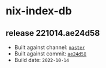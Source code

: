 # nix-index-db
## release 221014.ae24d58
- Built against channel: [`master`](https://github.com/nixos/nixpkgs/tree/master)
- Built against commit: [`ae24d58`](https://github.com/NixOS/nixpkgs/commit/ae24d583aefba3220fe20f92adcf7b39bdacb5bb)
- Build date: `2022-10-14`
